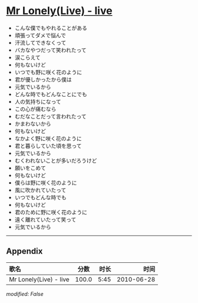 # [Mr Lonely(Live) - live](https://music.163.com/song?id=64570)

* こんな僕でもやれることがある
* 頑張ってダメで悩んで
* 汗流してできなくって
* バカなやつだって笑われたって
* 涙こらえて
* 何もないけど
* いつでも野に咲く花のように
* 君が優しかったから僕は
* 元気でいるから
* どんな時でもどんなことにでも
* 人の気持ちになって
* この心が痛むなら
* むだなことだって言われたって
* かまわないから
* 何もないけど
* なかよく野に咲く花のように
* 君と暮らしていた頃を思って
* 元気でいるから
* むくわれないことが多いだろうけど
* 願いをこめて
* 何もないけど
* 僕らは野に咲く花のように
* 風に吹かれていたって
* いつでもどんな時でも
* 何もないけど
* 君のために野に咲く花のように
* 遠く離れていたって笑って
* 元気でいるから


---

## Appendix

|歌名|分数|时长|时间|
|:---|:---:|---:|---:|
|Mr Lonely(Live) - live|100.0|5:45|2010-06-28

*modified: False*